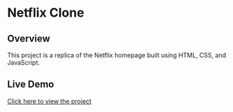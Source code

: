 # Netflix Clone

## Overview
This project is a replica of the Netflix homepage built using HTML, CSS, and JavaScript.

## Live Demo
[Click here to view the project](YOUR_NETFLIX_CLONE_URL)



